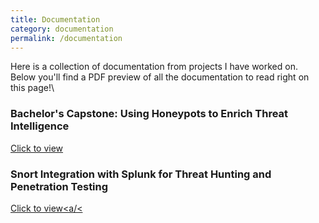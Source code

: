 ```yaml
---
title: Documentation
category: documentation
permalink: /documentation
---
```

Here is a collection of documentation from projects I have worked on. Below you'll find a PDF preview of all the documentation to read right on this page!\
### Bachelor's Capstone: Using Honeypots to Enrich Threat Intelligence
<a href="/assets/CAllen_ACunningham Capstone(7)(1).pdf" download>Click to view<a/>

### Snort Integration with Splunk for Threat Hunting and Penetration Testing
<a href="/assets/SnortSplunkIntegration.pdf" download> Click to view<a/<
